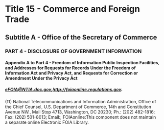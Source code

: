 
# Title 15 - Commerce and Foreign Trade
## Subtitle A - Office of the Secretary of Commerce
### PART 4 - DISCLOSURE OF GOVERNMENT INFORMATION
#### Appendix A to Part 4 - Freedom of Information Public Inspection Facilities, and Addresses for Requests for Records Under the Freedom of Information Act and Privacy Act, and Requests for Correction or Amendment Under the Privacy Act
##### eFOIA@NTIA.doc.gov,http://foiaonline.regulations.gov.

(11) National Telecommunications and Information Administration, Office of the Chief Counsel, U.S. Department of Commerce, 14th and Constitution Avenue NW., Mail Stop 4713, Washington, DC 20230; Ph.: (202) 482-1816; Fax: (202) 501-8013; Email:; FOIAonline:This component does not maintain a separate online Electronic FOIA Library.
